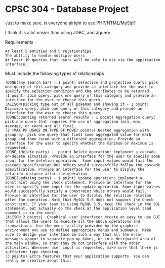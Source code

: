 CPSC 304 - Database Project
=====

Just to make sure, is everyone alright to use PHP/HTML/MySql?

I think it is a lot easier than using JDBC, and Jquery.


Requirements 

    At least 5 entities and 5 relationships
    The ability to handle multiple users
    At least 10 queries that users will be able to ask via the application interface. 
    
Must include the following types of relationships


    (DONE(any search bar) - 1 point) Selection and projection query: pick one query of this category and provide an interface for the user to specify the selection condition and the attributes to be returned.
    (1 point) Join query: pick one query of this category and provide an interface for the user to choose this query.
    (ALISON(picking type out of all pokemon and showing it - 1 point) Division query: pick one query of this category and provide an interface for the user to choose this query.
    (DONE(counting returned search results - 1 point) Aggregation query: pick one query that requires the use of aggregation (min, max, average, or count are all fine).
    (2 (MAX PP USAGE ON TYPE OF MOVE) points) Nested aggregation with group-by: pick one query that finds some aggregated value for each group and then rerun with a different aggregation. Provide an interface for the user to specify whether the minimum or maximum is requested.
    (DONE (delete party) -  point) Delete operation: implement a cascade-on-delete situation. Provide an interface for the user to specify some input for the deletion operation.  Some input values would fail the cascade specification but others would successfully follow the cascade specification. Provide an interface for the user to display the relation instance after the operation.
    (DONE(updating party) - 1 point) Update operation: implement a constraint using the check statement. Provide an interface for the user to specify some input for the update operation. Some input values would successfully satisfy a constraint while others would fail. Provide an interface for the user to display the relation relation after the operation. Note that MySQL 5.5 does not support the Check constraint. If your team is using MySQL 5.5, keep the check in the SQL statement, but actually do the check at the application level (and comment it in the code).
    (ALISON 2 points)  Graphical user interface: create an easy to use GUI  that allows the users to execute all the above operations and transactions. Use the menu facility provided by the graphics environment you use to define appropriate menus and submenus. Make sure to design your interface in such a way that all the error messages appear in separate pop-up boxes, or in a designated area of the main window, so that they do not interfere with the other activities. Whenever user input is requested, make sure that there is sufficient type checking.
    (3 points) Extra features that your application supports. You can really be creative about this. 
